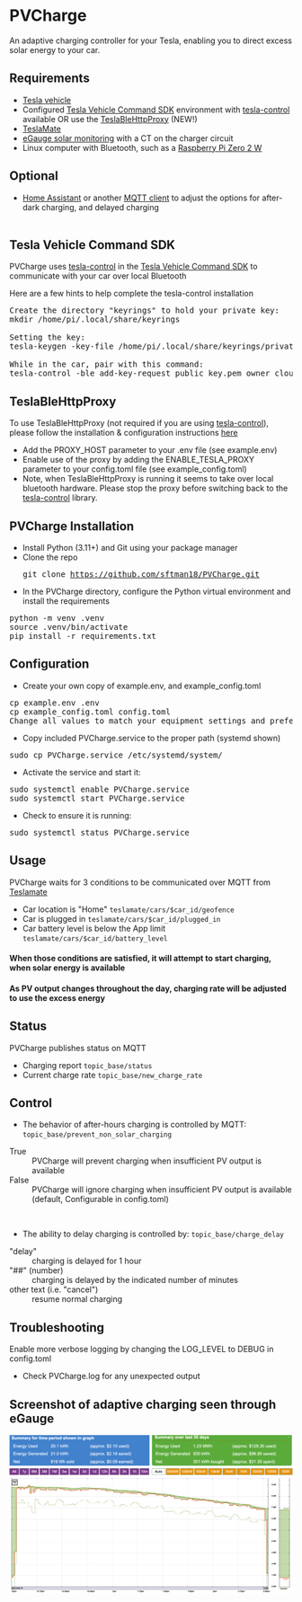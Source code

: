 # PVCharge

An adaptive charging controller for your Tesla, enabling you to direct excess solar energy to your car.

## Requirements
- <a href="https://www.tesla.com/">Tesla vehicle</a>
- Configured <a href="https://github.com/teslamotors/vehicle-command">Tesla Vehicle Command SDK</a> environment with <a href="https://github.com/teslamotors/vehicle-command/tree/main/cmd/tesla-control">tesla-control</a> available OR use the <a href="https://github.com/wimaha/TeslaBleHttpProxy">TeslaBleHttpProxy</a> (NEW!)
- <a href="https://github.com/teslamate-org/teslamate">TeslaMate</a>
- <a href="https://www.egauge.net">eGauge solar monitoring</a> with a CT on the charger circuit
- Linux computer with Bluetooth, such as a <a href="https://www.raspberrypi.com/products/raspberry-pi-zero-2-w/">Raspberry Pi Zero 2 W</a>

## Optional
- <a href="https://www.home-assistant.io/">Home Assistant</a> or another <a href="https://apps.apple.com/us/app/mqttool/id1085976398">MQTT client</a> to adjust the options for after-dark charging, and delayed charging<br><br>

## Tesla Vehicle Command SDK

PVCharge uses <a href="https://github.com/teslamotors/vehicle-command/tree/main/cmd/tesla-control">tesla-control</a> in the <a href="https://github.com/teslamotors/vehicle-command">Tesla Vehicle Command SDK</a> to communicate with your car over local Bluetooth

Here are a few hints to help complete the tesla-control installation

<pre>Create the directory "keyrings" to hold your private key:
mkdir /home/pi/.local/share/keyrings

Setting the key:
tesla-keygen -key-file /home/pi/.local/share/keyrings/private_key.pem create > public_key.pem

While in the car, pair with this command:
tesla-control -ble add-key-request public_key.pem owner cloud_key</pre>

## TeslaBleHttpProxy
To use TeslaBleHttpProxy (not required if you are using <a href="https://github.com/teslamotors/vehicle-command/tree/main/cmd/tesla-control">tesla-control</a>), please follow the installation & configuration instructions <a href="https://github.com/wimaha/TeslaBleHttpProxy">here</a>
- Add the PROXY_HOST parameter to your .env file (see example.env)
- Enable use of the proxy by adding the ENABLE_TESLA_PROXY parameter to your config.toml file (see example_config.toml)<br>
- Note, when TeslaBleHttpProxy is running it seems to take over local bluetooth hardware.  Please stop the proxy before switching back to the <a href="https://github.com/teslamotors/vehicle-command/tree/main/cmd/tesla-control">tesla-control</a> library.

## PVCharge Installation
- Install Python (3.11+) and Git using your package manager<br>
- Clone the repo <pre>git clone https://github.com/sftman18/PVCharge.git</pre>
- In the PVCharge directory, configure the Python virtual environment and install the requirements
<pre>python -m venv .venv
source .venv/bin/activate
pip install -r requirements.txt</pre>

## Configuration
- Create your own copy of example.env, and example_config.toml
<pre>cp example.env .env
cp example_config.toml config.toml
Change all values to match your equipment settings and preferences</pre>
- Copy included PVCharge.service to the proper path (systemd shown)
<pre>sudo cp PVCharge.service /etc/systemd/system/</pre>
- Activate the service and start it:
<pre>sudo systemctl enable PVCharge.service
sudo systemctl start PVCharge.service</pre>
- Check to ensure it is running:
<pre>sudo systemctl status PVCharge.service</pre>

## Usage
PVCharge waits for 3 conditions to be communicated over MQTT from <a href="https://docs.teslamate.org/docs/integrations/mqtt">Teslamate</a>
- Car location is "Home" <code>teslamate/cars/$car_id/geofence</code>
- Car is plugged in <code>teslamate/cars/$car_id/plugged_in</code>
- Car battery level is below the App limit <code>teslamate/cars/$car_id/battery_level</code><br>
#### When those conditions are satisfied, it will attempt to start charging, when solar energy is available
#### As PV output changes throughout the day, charging rate will be adjusted to use the excess energy

## Status
PVCharge publishes status on MQTT
- Charging report <code>topic_base/status</code>
- Current charge rate <code>topic_base/new_charge_rate</code>

## Control
- The behavior of after-hours charging is controlled by MQTT: <code>topic_base/prevent_non_solar_charging</code><br>
<dl>
  <dt>True</dt> <dd>PVCharge will prevent charging when insufficient PV output is available</dd>
  <dt>False</dt> <dd>PVCharge will ignore charging when insufficient PV output is available (default, Configurable in config.toml)</dd>
</dl><br>

- The ability to delay charging is controlled by: <code>topic_base/charge_delay</code><br>
<dl>
  <dt>"delay"</dt> <dd>charging is delayed for 1 hour</dd>
  <dt>"##" (number)</dt> <dd>charging is delayed by the indicated number of minutes</dd>
  <dt>other text (i.e. "cancel")</dt> <dd>resume normal charging</dd>
</dl>

## Troubleshooting
Enable more verbose logging by changing the LOG_LEVEL to DEBUG in config.toml<br>
- Check PVCharge.log for any unexpected output

## Screenshot of adaptive charging seen through eGauge
<img src="energy_graph.png" alt="PV Energy Graph">
